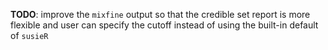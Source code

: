 **TODO**: improve the `mixfine` output so that the credible set report is more flexible and user can specify the cutoff instead of using the built-in default of `susieR`
